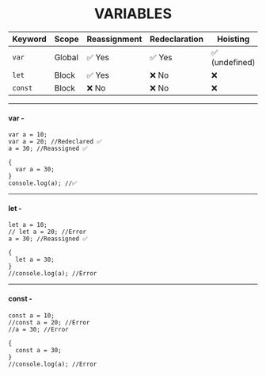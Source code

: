 # <CENTER> VARIABLES

| Keyword | Scope    | Reassignment | Redeclaration | Hoisting      | Introduced |
| ------- | -------- | ------------ | ------------- | ------------- | ---------- |
| `var`   | Global | ✅ Yes        | ✅ Yes         | ✅ (undefined) | ES5        |
| `let`   | Block    | ✅ Yes        | ❌ No          | ❌             | ES6        |
| `const` | Block    | ❌ No         | ❌ No          | ❌             | ES6        |

---
#### var -
```JS
var a = 10;
var a = 20; //Redeclared ✅
a = 30; //Reassigned ✅

{
  var a = 30;
}
console.log(a); //✅
```
---
#### let -
```JS
let a = 10;
// let a = 20; //Error
a = 30; //Reassigned ✅

{
  let a = 30;
}
//console.log(a); //Error
```
---
#### const -
```JS
const a = 10;
//const a = 20; //Error
//a = 30; //Error

{
  const a = 30;
}
//console.log(a); //Error
```